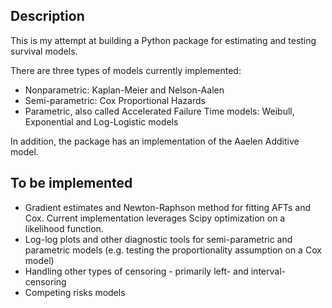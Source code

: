 ## Description

This is my attempt at building a Python package for estimating and testing survival models.

There are three types of models currently implemented:
* Nonparametric: Kaplan-Meier and Nelson-Aalen
* Semi-parametric: Cox Proportional Hazards
* Parametric, also called Accelerated Failure Time models: Weibull, Exponential and Log-Logistic models

In addition, the package has an implementation of the Aaelen Additive model. 

## To be implemented

* Gradient estimates and Newton-Raphson method for fitting AFTs and Cox. Current implementation leverages Scipy optimization on a likelihood function. 
* Log-log plots and other diagnostic tools for semi-parametric and parametric models (e.g. testing the proportionality assumption on a Cox model)
* Handling other types of censoring - primarily left- and interval-censoring
* Competing risks models
